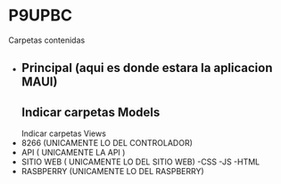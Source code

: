 # P9UPBC
Carpetas contenidas
- Principal (aqui es donde estara la aplicacion MAUI)
  -
  Indicar carpetas Models
  -
  Indicar carpetas Views
- 8266 (UNICAMENTE LO DEL CONTROLADOR)
- API ( UNICAMENTE LA API )
- SITIO WEB ( UNICAMENTE LO DEL SITIO WEB)
  -CSS
  -JS
  -HTML
- RASBPERRY (UNICAMENTE LO DEL RASPBERRY)
  
